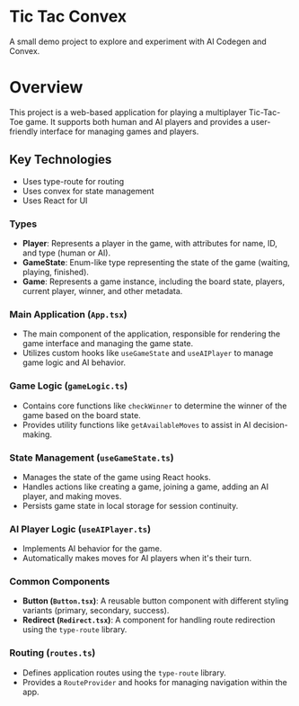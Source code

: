 # Tic Tac Convex

A small demo project to explore and experiment with AI Codegen and Convex.

# Overview

This project is a web-based application for playing a multiplayer Tic-Tac-Toe game. It supports both human and AI players and provides a user-friendly interface for managing games and players.

## Key Technologies

+ Uses type-route for routing
+ Uses convex for state management
+ Uses React for UI

### Types

- **Player**: Represents a player in the game, with attributes for name, ID, and type (human or AI).
- **GameState**: Enum-like type representing the state of the game (waiting, playing, finished).
- **Game**: Represents a game instance, including the board state, players, current player, winner, and other metadata.

### Main Application (`App.tsx`)

- The main component of the application, responsible for rendering the game interface and managing the game state.
- Utilizes custom hooks like `useGameState` and `useAIPlayer` to manage game logic and AI behavior.

### Game Logic (`gameLogic.ts`)

- Contains core functions like `checkWinner` to determine the winner of the game based on the board state.
- Provides utility functions like `getAvailableMoves` to assist in AI decision-making.

### State Management (`useGameState.ts`)

- Manages the state of the game using React hooks.
- Handles actions like creating a game, joining a game, adding an AI player, and making moves.
- Persists game state in local storage for session continuity.

### AI Player Logic (`useAIPlayer.ts`)

- Implements AI behavior for the game.
- Automatically makes moves for AI players when it's their turn.

### Common Components

- **Button (`Button.tsx`)**: A reusable button component with different styling variants (primary, secondary, success).
- **Redirect (`Redirect.tsx`)**: A component for handling route redirection using the `type-route` library.

### Routing (`routes.ts`)

- Defines application routes using the `type-route` library.
- Provides a `RouteProvider` and hooks for managing navigation within the app.
